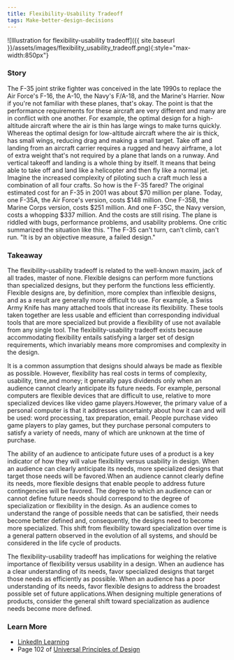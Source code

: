 ```yaml
---
title: Flexibility-Usability Tradeoff
tags: Make-better-design-decisions
---
```


![Illustration for flexibility-usability tradeoff]({{ site.baseurl }}/assets/images/flexibility_usability_tradeoff.png){:style="max-width:850px"}

<!--more-->

### Story

The F-35 joint strike fighter was conceived in the late 1990s to replace the Air Force's F-16, the A-10, the Navy's F/A-18, and the Marine's Harrier. Now if you're not familiar with these planes, that's okay. The point is that the performance requirements for these aircraft are very different and many are in conflict with one another. For example, the optimal design for a high-altitude aircraft where the air is thin has large wings to make turns quickly. Whereas the optimal design for low-altitude aircraft where the air is thick, has small wings, reducing drag and making a small target. Take off and landing from an aircraft carrier requires a rugged and heavy airframe, a lot of extra weight that's not required by a plane that lands on a runway. And vertical takeoff and landing is a whole thing by itself. It means that being able to take off and land like a helicopter and then fly like a normal jet. Imagine the increased complexity of piloting such a craft much less a combination of all four crafts. So how is the F-35 fared? The original estimated cost for an F-35 in 2001 was about $70 million per plane. Today, one F-35A, the Air Force's version, costs $148 million. One F-35B, the Marine Corps version, costs $251 million. And one F-35C, the Navy version, costs a whopping $337 million. And the costs are still rising. The plane is riddled with bugs, performance problems, and usability problems. One critic summarized the situation like this. "The F-35 can't turn, can't climb, can't run. "It is by an objective measure, a failed design."

### Takeaway

The flexibility-usability tradeoff is related to the well-known maxim, jack of all trades, master of none. Flexible designs can perform more functions than specialized designs, but they perform the functions less efficiently. Flexible designs are, by definition, more complex than inflexible designs, and as a result are generally more difficult to use. For example, a Swiss Army Knife has many attached tools that increase its flexibility. These tools taken together are less usable and efficient than corresponding individual tools that are more specialized but provide a flexibility of use not available from any single tool. The flexibility-usability tradeoff exists because accommodating flexibility entails satisfying a larger set of design requirements, which invariably means more compromises and complexity in the design.

It is a common assumption that designs should always be made as flexible as possible. However, flexibility has real costs in terms of complexity, usability, time,and money; it generally pays dividends only when an audience cannot clearly anticipate its future needs. For example, personal computers are flexible devices that are difficult to use, relative to more specialized devices like video game players.However, the primary value of a personal computer is that it addresses uncertainty about how it can and will be used: word processing, tax preparation, email. People purchase video game players to play games, but they purchase personal computers to satisfy a variety of needs, many of which are unknown at the time of purchase.

The ability of an audience to anticipate future uses of a product is a key indicator of how they will value flexibility versus usability in design. When an audience can clearly anticipate its needs, more specialized designs that target those needs will be favored.When an audience cannot clearly define its needs, more flexible designs that enable people to address future contingencies will be favored. The degree to which an audience can or cannot define future needs should correspond to the degree of specialization or flexibility in the design. As an audience comes to understand the range of possible needs that can be satisfied, their needs become better defined and, consequently, the designs need to become more specialized. This shift from flexibility toward specialization over time is a general pattern observed in the evolution of all systems, and should be considered in the life cycle of products.

The flexibility-usability tradeoff has implications for weighing the relative importance of flexibility versus usability in a design. When an audience has a clear understanding of its needs, favor specialized designs that target those needs as efficiently as possible. When an audience has a poor understanding of its needs, favor flexible designs to address the broadest possible set of future applications.When designing multiple generations of products, consider the general shift toward specialization as audience needs become more defined.

### Learn More

* [LinkedIn Learning](https://www.linkedin.com/learning/universal-principles-of-design/flexibility-trade-offs)
* Page 102 of [Universal Principles of Design](https://www.amazon.com/exec/obidos/ASIN/1592535879/amsi-20)
